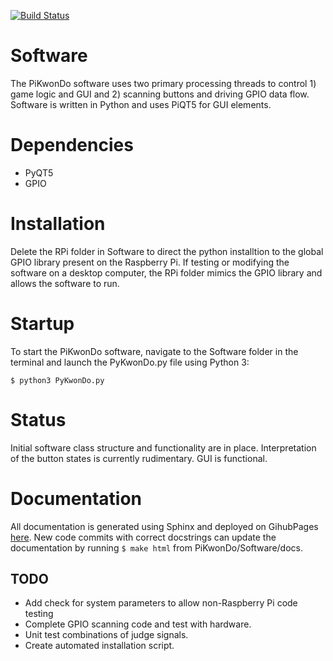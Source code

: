 [![Build Status](https://travis-ci.com/Wright4TheJob/PiKwonDo.svg?branch=master)](https://travis-ci.com/Wright4TheJob/PiKwonDo)

# Software
The PiKwonDo software uses two primary processing threads to control 1) game logic and GUI and 2) scanning buttons and driving GPIO data flow. Software is written in Python and uses PiQT5 for GUI elements.

# Dependencies
* PyQT5
* GPIO

# Installation
Delete the RPi folder in Software to direct the python installtion to the global GPIO library present on the Raspberry Pi. If testing or modifying the software on a desktop computer, the RPi folder mimics the GPIO library and allows the software to run.

# Startup
To start the PiKwonDo software, navigate to the Software folder in the terminal and launch the PyKwonDo.py file using Python 3:
```
$ python3 PyKwonDo.py
```

# Status
Initial software class structure and functionality are in place. Interpretation of the button states is currently rudimentary. GUI is functional.

# Documentation
All documentation is generated using Sphinx and deployed on GihubPages [here]( https://wright4thejob.github.io/PiKwonDo/build/html/index.html). New code commits with correct docstrings can update the documentation by running ```$ make html``` from PiKwonDo/Software/docs.

## TODO
* Add check for system parameters to allow non-Raspberry Pi code testing
* Complete GPIO scanning code and test with hardware.
* Unit test combinations of judge signals.
* Create automated installation script.
